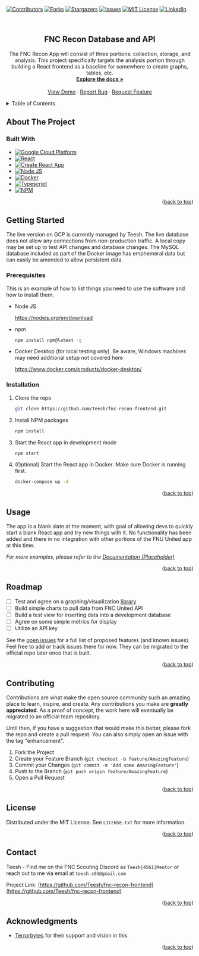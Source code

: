 <!-- Improved compatibility of back to top link: See: https://github.com/othneildrew/Best-README-Template/pull/73 -->
<a name="readme-top"></a>
<!--
*** Thanks for checking out the Best-README-Template. If you have a suggestion
*** that would make this better, please fork the repo and create a pull request
*** or simply open an issue with the tag "enhancement".
*** Don't forget to give the project a star!
*** Thanks again! Now go create something AMAZING! :D
-->



<!-- PROJECT SHIELDS -->
<!--
*** I'm using markdown "reference style" links for readability.
*** Reference links are enclosed in brackets [ ] instead of parentheses ( ).
*** See the bottom of this document for the declaration of the reference variables
*** for contributors-url, forks-url, etc. This is an optional, concise syntax you may use.
*** https://www.markdownguide.org/basic-syntax/#reference-style-links
-->
[![Contributors][contributors-shield]][contributors-url]
[![Forks][forks-shield]][forks-url]
[![Stargazers][stars-shield]][stars-url]
[![Issues][issues-shield]][issues-url]
[![MIT License][license-shield]][license-url]
[![LinkedIn][linkedin-shield]][linkedin-url]



<!-- PROJECT LOGO -->
<br />
<div align="center">

<h2 align="center">FNC Recon Database and API</h2>

  <p align="center">
    The FNC Recon App will consist of three portions: collection, storage, and analysis. This project specifically targets the analysis portion through building a React frontend as a baseline for somewhere to create graphs, tables, etc.
    <br />
    <a href="https://github.com/Teesh/fnc-recon-frontend"><strong>Explore the docs »</strong></a>
    <br />
    <br />
    <a href="https://fnc-recon-frontend-avxirbvnfa-uc.a.run.app/">View Demo</a>
    ·
    <a href="https://github.com/Teesh/fnc-recon-frontend/issues">Report Bug</a>
    ·
    <a href="https://github.com/Teesh/fnc-recon-frontend/issues">Request Feature</a>
  </p>
</div>



<!-- TABLE OF CONTENTS -->
<details>
  <summary>Table of Contents</summary>
  <ol>
    <li>
      <a href="#about-the-project">About The Project</a>
      <ul>
        <li><a href="#built-with">Built With</a></li>
      </ul>
    </li>
    <li>
      <a href="#getting-started">Getting Started</a>
      <ul>
        <li><a href="#prerequisites">Prerequisites</a></li>
        <li><a href="#installation">Installation</a></li>
      </ul>
    </li>
    <li><a href="#usage">Usage</a></li>
    <li><a href="#roadmap">Roadmap</a></li>
    <li><a href="#contributing">Contributing</a></li>
    <li><a href="#license">License</a></li>
    <li><a href="#contact">Contact</a></li>
    <li><a href="#acknowledgments">Acknowledgments</a></li>
  </ol>
</details>



<!-- ABOUT THE PROJECT -->
## About The Project

### Built With

* [![Google Cloud Platform][GCP]][GCP-url]
* [![React][React]][React-url]
* [![Create React App][CRA]][CRA-url]
* [![Node JS][Node.js]][Node-url]
* [![Docker][Docker]][Docker-url]
* [![Typescript][Typescript]][Typescript-url]
* [![NPM][NPM]][NPM-url]

<p align="right">(<a href="#readme-top">back to top</a>)</p>



<!-- GETTING STARTED -->
## Getting Started

The live version on GCP is currently managed by Teesh. The live database does not allow any connections from non-production traffic. A local copy may be set up to test API changes and database changes. The MySQL database included as part of the Docker image has emphemeral data but can easily be amended to allow persistent data.

### Prerequisites

This is an example of how to list things you need to use the software and how to install them.
* Node JS

  https://nodejs.org/en/download

* npm
  ```sh
  npm install npm@latest -g
  ```
* Docker Desktop (for local testing only). Be aware, Windows machines may need additional setup not covered here

  https://www.docker.com/products/docker-desktop/

### Installation

1. Clone the repo
   ```sh
   git clone https://github.com/Teesh/fnc-recon-frontend.git
   ```
2. Install NPM packages
   ```sh
   npm install
   ```
3. Start the React app in development mode 
   ```sh
   npm start
   ```
4. (Optional) Start the React app in Docker. Make sure Docker is running first. 
   ```sh
   docker-compose up -d
   ```

<p align="right">(<a href="#readme-top">back to top</a>)</p>



<!-- USAGE EXAMPLES -->
## Usage

The app is a blank slate at the moment, with goal of allowing devs to quickly start a blank React app and try new things with it. No functionality has been added and there in no integration with other portions of the FNU United app at this time.

_For more examples, please refer to the [Documentation (Placeholder)](https://example.com)_

<p align="right">(<a href="#readme-top">back to top</a>)</p>



<!-- ROADMAP -->
## Roadmap

- [ ] Test and agree on a graphing/visualization [library](https://technostacks.com/blog/react-chart-libraries/)
- [ ] Build simple charts to pull data from FNC United API
- [ ] Build a test view for inserting data into a development database 
- [ ] Agree on some simple metrics for display
- [ ] Utilize an API key

See the [open issues](https://github.com/Teesh/fnc-recon-frontend/issues) for a full list of proposed features (and known issues). Feel free to add or track issues there for now. They can be migrated to the official repo later once that is built.

<p align="right">(<a href="#readme-top">back to top</a>)</p>



<!-- CONTRIBUTING -->
## Contributing

Contributions are what make the open source community such an amazing place to learn, inspire, and create. Any contributions you make are **greatly appreciated**. As a proof of concept, the work here will eventually be migrated to an official team repository.

Until then, if you have a suggestion that would make this better, please fork the repo and create a pull request. You can also simply open an issue with the tag "enhancement".

1. Fork the Project
2. Create your Feature Branch (`git checkout -b feature/AmazingFeature`)
3. Commit your Changes (`git commit -m 'Add some AmazingFeature'`)
4. Push to the Branch (`git push origin feature/AmazingFeature`)
5. Open a Pull Request

<p align="right">(<a href="#readme-top">back to top</a>)</p>



<!-- LICENSE -->
## License

Distributed under the MIT License. See `LICENSE.txt` for more information.

<p align="right">(<a href="#readme-top">back to top</a>)</p>



<!-- CONTACT -->
## Contact

Teesh - Find me on the FNC Scouting Discord as `Teesh|4561|Mentor` or reach out to me via email at `teesh.s93@gmail.com` 

Project Link: [https://github.com/Teesh/fnc-recon-frontend](https://github.com/Teesh/fnc-recon-frontend)

<p align="right">(<a href="#readme-top">back to top</a>)</p>



<!-- ACKNOWLEDGMENTS -->
## Acknowledgments

* [Terrorbytes](terrorbytes.org) for their support and vision in this

<p align="right">(<a href="#readme-top">back to top</a>)</p>



<!-- MARKDOWN LINKS & IMAGES -->
<!-- https://www.markdownguide.org/basic-syntax/#reference-style-links -->
[contributors-shield]: https://img.shields.io/github/contributors/Teesh/fnc-recon-frontend.svg?style=for-the-badge
[contributors-url]: https://github.com/Teesh/fnc-recon-frontend/graphs/contributors
[forks-shield]: https://img.shields.io/github/forks/Teesh/fnc-recon-frontend.svg?style=for-the-badge
[forks-url]: https://github.com/Teesh/fnc-recon-frontend/network/members
[stars-shield]: https://img.shields.io/github/stars/Teesh/fnc-recon-frontend.svg?style=for-the-badge
[stars-url]: https://github.com/Teesh/fnc-recon-frontend/stargazers
[issues-shield]: https://img.shields.io/github/issues/Teesh/fnc-recon-frontend.svg?style=for-the-badge
[issues-url]: https://github.com/Teesh/fnc-recon-frontend/issues
[license-shield]: https://img.shields.io/github/license/Teesh/fnc-recon-frontend.svg?style=for-the-badge
[license-url]: https://github.com/Teesh/fnc-recon-frontend/blob/master/LICENSE.txt
[linkedin-shield]: https://img.shields.io/badge/-LinkedIn-black.svg?style=for-the-badge&logo=linkedin&colorB=555
[linkedin-url]: https://linkedin.com/in/teeshshahi
[product-screenshot]: images/screenshot.png
[GCP]: https://img.shields.io/badge/Google_Cloud-0F9D58?style=for-the-badge&logo=google-cloud&logoColor=F4B400
[GCP-url]: https://cloud.google.com/
[React]: https://img.shields.io/badge/React-20232A?style=for-the-badge&logo=react&logoColor=61DAFB
[React-url]: https://react.dev/
[Node.js]: https://img.shields.io/badge/Node.js-35495E?style=for-the-badge&logo=nodedotjs&logoColor=4FC08D
[Node-url]: https://nodejs.org/
[CRA]: https://img.shields.io/badge/Create_React_App-DD0031?style=for-the-badge&logo=react&logoColor=white
[CRA-url]: https://create-react-app.dev/
[Docker]: https://img.shields.io/badge/Docker-4A4A55?style=for-the-badge&logo=docker&logoColor=4285F4
[Docker-url]: https://docker.com/
[Typescript]: https://img.shields.io/badge/Typescript-4285F4?style=for-the-badge&logo=typescript&logoColor=white
[Typescript-url]: https://typescriptlang.org
[NPM]: https://img.shields.io/badge/NPM-CC3534?style=for-the-badge&logo=npm&logoColor=white
[NPM-url]: https://npmjs.com